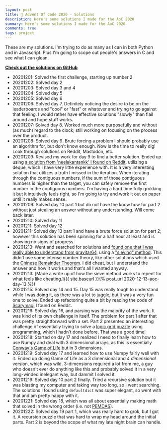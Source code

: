 ```yaml
---
layout: post
title: 🧩 Advent Of Code 2020 - Solutions
description: Here's some solutions I made for the AoC 2020
summary: Here's some solutions I made for the AoC 2020
comments: true
tags: project
---
```


These are my solutions. I'm trying to do as many as I can in both Python and in Javascript. Plus I'm going to scope out people's answers in C and see what I can glean.

[**Check out the solutions on GitHub**](https://github.com/milofultz/aoc2020)

- 20201201: Solved the first challenge, starting up number 2
- 20201202: Solved day 2
- 20201203: Solved day 3 and 4
- 20201204: Solved day 5
- 20201205: Solved day 6
- 20201206: Solved day 7. Definitely noticing the desire to be on the leaderboards and "cool" or "fast" or whatever and trying to go against that feeling. I would rather have effective solutions "slowly" than flail around and hope stuff works.
- 20201207: Solved day 8. Worked much more purposefully and without (as much) regard to the clock; still working on focusing on the process over the product.
- 20201208: Solved day 9. Brute forcing a problem I should probably use an algorithm for, but don't know enough. Now is the time to really dig! Look through solutions on Reddit, Mastodon, etc.
- 20201209: Revised my work for day 9 to find a better solution. Ended up using [a solution from 'neelakantankk' I found on Reddit](https://github.com/neelakantankk/Advent_of_Code_2020/blob/main/Day_09/day_09.py), utilizing a deque, which I have very little experience with. It is a very interesting solution that utilizes a truth I missed in the iteration. When iterating through the contiguous numbers, if the sum of those contiguous numbers is higher than the target, you can safely remove the first number in the contiguous numbers. I'm having a hard time fully grokking it but it intuitively feels right, so I'm going to try and work it out on paper until it really makes sense.
- 20201209: Solved day 10 part 1 but do not have the know how for part 2 without just stealing an answer without any understanding. Will come back later.
- 20201210: Solved day 11
- 20201211: Solved day 12
- 20201211: Solved day 13 part 1 and have a brute force solution for part 2; however this solution has been spinning for a half hour at least and is showing no signs of progress.
- 20201213: Went and searched for solutions and [found one that I was really able to understand from gravitar64](https://www.reddit.com/r/adventofcode/comments/kc4njx/comment/gfqeouq), using a ["sieving" method](https://en.wikipedia.org/wiki/Sieve_theory). This didn't use some intense number theory, like other solutions which used the [Chinese Remainder Theorem](https://en.wikipedia.org/wiki/Chinese_remainder_theorem). I did cheat, but I understand the answer and how it works and that's all I wanted anyway.
- 20201213: [Made a write up of how the sieve method works to repent for what feels like cheating.]({{ site.baseurl }}{% post_url 2020-12-13-aoc-day-13 %})
- 20201215: Solved day 14 and 15. Day 15 was really tough to understand while I was doing it, as there was a lot to juggle, but it was a very fun one to solve. Ended up refactoring quite a bit by reading the code of [Scarymagi](https://github.com/Scarygami/aoc2020/blob/main/15/day15.py) I found on Reddit.
- 20201216: Solved day 16, and parsing was the majority of the work. It was kind of its own challenge in itself. The problem for part 1 after that was pretty straightforward with a set. Part 2 presented an interesting challenge of essentially trying to solve a [logic grid puzzle](https://en.wikipedia.org/wiki/Logic_puzzle#Logic_grid_puzzles) using programming, which I hadn't done before. That was a good time!
- 20201218: Started on day 17 and realized I need to finally learn how to use Numpy and deal with 3 dimensional arrays, as this is essentially [Conway's Game of Life](https://en.wikipedia.org/wiki/Conway's_Game_of_Life) but in 3 dimensions.
- 20201219: Solved day 17 and learned how to use Numpy fairly well with it. Ended up doing Game of Life as a 3 dimensional and _4 dimensional_ version, which was wild. 3-dimensions required a lot from me, a guy who doesn't ever do anything like this and probably solved it in a very long-winded inelegant way, but dammit I solved it.
- 20201219: Solved day 10 part 2 finally. Tried a recursive solution but it was blasting my computer and taking way too long, so I went searching. The solutions I found using `defaultdict` was super elegant, so went with that and am pretty happy with it.
- 20201221: Solved day 18, which was all about essentially making math that solved in the wrong order (i.e. not [PEMDAS](https://blog.prepscholar.com/pemdas-meaning-rule)).
- 20201222: Solved day 19 part 1, which was really hard to grok, but I got it. A recursion puzzle that was hard to wrap my head around the initial parts. Part 2 is beyond the scope of what my late night brain can handle.